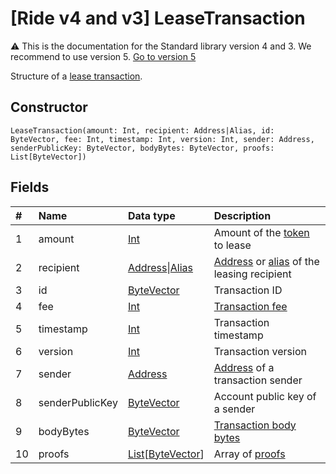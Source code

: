 # [Ride v4 and v3] LeaseTransaction

:warning: This is the documentation for the Standard library version 4 and 3. We recommend to use version 5. [Go to version 5](/en/ride/structures/transaction-structures/lease-transaction)

Structure of a [lease transaction](/en/blockchain/transaction-type/lease-transaction).

## Constructor

``` ride
LeaseTransaction(amount: Int, recipient: Address|Alias, id: ByteVector, fee: Int, timestamp: Int, version: Int, sender: Address, senderPublicKey: ByteVector, bodyBytes: ByteVector, proofs: List[ByteVector])
```

## Fields

| # | Name | Data type | Description |
| :--- | :--- | :--- | :--- |
| 1 | amount | [Int](/en/ride/v4/data-types/int) | Amount of the [token](/en/blockchain/token/) to lease |
| 2 | recipient | [Address](/en/ride/v4/structures/common-structures/address)&#124;[Alias](/en/ride/v4/structures/common-structures/alias) | [Address](/en/blockchain/account/address) or [alias](/en/blockchain/account/alias) of the leasing recipient |
| 3 | id | [ByteVector](/en/ride/v4/data-types/byte-vector) | Transaction ID |
| 4 | fee | [Int](/en/ride/v4/data-types/int) | [Transaction fee](/en/blockchain/transaction/transaction-fee) |
| 5 | timestamp | [Int](/en/ride/v4/data-types/int) | Transaction timestamp |
| 6 | version | [Int](/en/ride/v4/data-types/int) | Transaction version |
| 7 | sender | [Address](/en/ride/v4/structures/common-structures/address) | [Address](/en/blockchain/account/address) of a transaction sender |
| 8 | senderPublicKey | [ByteVector](/en/ride/v4/data-types/byte-vector) | Account public key of a sender |
| 9 | bodyBytes | [ByteVector](/en/ride/v4/data-types/byte-vector) | [Transaction body bytes](/en/blockchain/glossary#t) |
| 10 | proofs | [List](/en/ride/v4/data-types/list)[[ByteVector](/en/ride/v4/data-types/byte-vector)] | Array of [proofs](/en/blockchain/transaction/transaction-proof) |
